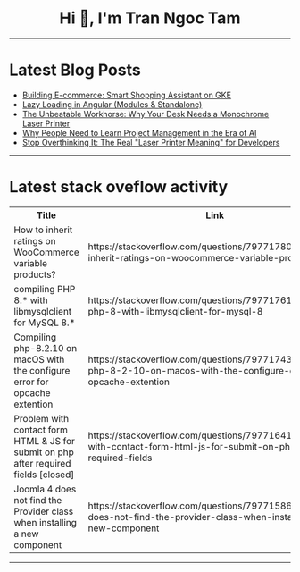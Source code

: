 <h1 align="center">Hi 👋, I'm Tran Ngoc Tam</h1>

---

# Latest Blog Posts 
<!-- BLOG-POST-LIST:START -->
- [Building E-commerce: Smart Shopping Assistant on GKE](https://dev.to/iklabs/building-e-commerce-smart-shopping-assistant-on-gke-5ci3)
- [Lazy Loading in Angular &lpar;Modules &amp; Standalone&rpar;](https://dev.to/xrdev38/lazy-loading-in-angular-modules-standalone-3ic4)
- [The Unbeatable Workhorse: Why Your Desk Needs a Monochrome Laser Printer](https://dev.to/jyoti_eb2834cf419b8c283b3/the-unbeatable-workhorse-why-your-desk-needs-a-monochrome-laser-printer-34p3)
- [Why People Need to Learn Project Management in the Era of AI](https://dev.to/srijan-xi/why-people-need-to-learn-project-management-in-the-era-of-ai-23ei)
- [Stop Overthinking It: The Real &quot;Laser Printer Meaning&quot; for Developers](https://dev.to/jyoti_eb2834cf419b8c283b3/stop-overthinking-it-the-real-laser-printer-meaning-for-developers-30m1)
<!-- BLOG-POST-LIST:END -->

---

# Latest stack oveflow activity
<table>
  <tr><th>Title</th><th>Link</th></tr>
  <!-- STACKOVERFLOW:START --><tr><td>How to inherit ratings on WooCommerce variable products?</td><td>https://stackoverflow.com/questions/79771780/how-to-inherit-ratings-on-woocommerce-variable-products</td></tr><tr><td>compiling PHP 8.* with libmysqlclient for MySQL 8.*</td><td>https://stackoverflow.com/questions/79771761/compiling-php-8-with-libmysqlclient-for-mysql-8</td></tr><tr><td>Compiling php-8.2.10 on macOS with the configure error for opcache extention</td><td>https://stackoverflow.com/questions/79771743/compiling-php-8-2-10-on-macos-with-the-configure-error-for-opcache-extention</td></tr><tr><td>Problem with contact form HTML &amp; JS for submit on php after required fields [closed]</td><td>https://stackoverflow.com/questions/79771641/problem-with-contact-form-html-js-for-submit-on-php-after-required-fields</td></tr><tr><td>Joomla 4 does not find the Provider class when installing a new component</td><td>https://stackoverflow.com/questions/79771586/joomla-4-does-not-find-the-provider-class-when-installing-a-new-component</td></tr><!-- STACKOVERFLOW:END -->
</table>

---


